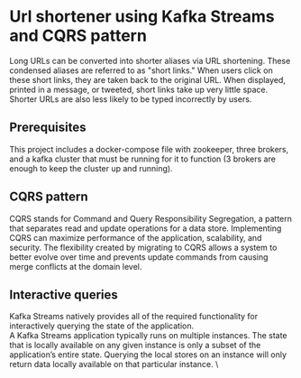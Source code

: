 # Url shortener using Kafka Streams and CQRS pattern

Long URLs can be converted into shorter aliases via URL shortening. These condensed aliases are referred to as "short links." When users click on these short links, they are taken back to the original URL. When displayed, printed in a message, or tweeted, short links take up very little space. Shorter URLs are also less likely to be typed incorrectly by users.

## Prerequisites

This project includes a docker-compose file with zookeeper, three brokers, and a kafka cluster that must be running for it to function (3 brokers are enough to keep the cluster up and running).
## CQRS pattern

CQRS stands for Command and Query Responsibility Segregation, a pattern that separates read and update operations for a data store. Implementing CQRS can maximize performance of the application, scalability, and security. The flexibility created by migrating to CQRS allows a system to better evolve over time and prevents update commands from causing merge conflicts at the domain level.

## Interactive queries

Kafka Streams natively provides all of the required functionality for interactively querying the state of the application. \
A Kafka Streams application typically runs on multiple instances. The state that is locally available on any given instance is only a subset of the application’s entire state. Querying the local stores on an instance will only return data locally available on that particular instance. \

